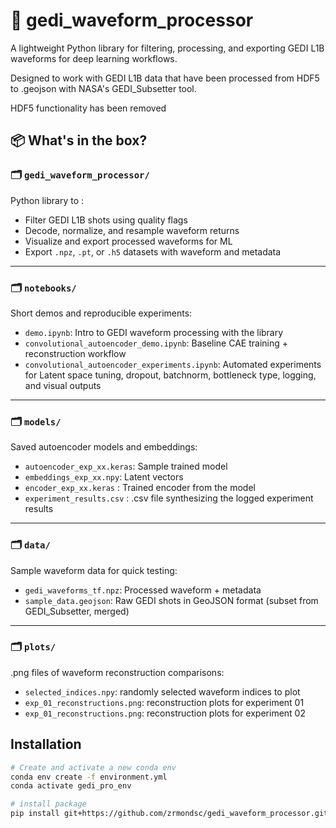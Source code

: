 # 🌲 gedi_waveform_processor

A lightweight Python library for filtering, processing, and exporting GEDI L1B waveforms for deep learning workflows.

Designed to work with GEDI L1B data that have been processed from HDF5 to .geojson with NASA's GEDI_Subsetter tool. 

HDF5 functionality has been removed

## 📦 What's in the box?

### 🗂️ `gedi_waveform_processor/`  
Python library to :
- Filter GEDI L1B shots using quality flags
- Decode, normalize, and resample waveform returns
- Visualize and export processed waveforms for ML
- Export `.npz`, `.pt`, or `.h5` datasets with waveform and metadata

---

### 🗂️ `notebooks/`  
Short demos and reproducible experiments:
- `demo.ipynb`: Intro to GEDI waveform processing with the library
- `convolutional_autoencoder_demo.ipynb`: Baseline CAE training + reconstruction workflow
- `convolutional_autoencoder_experiments.ipynb`: Automated experiments for Latent space tuning, dropout, batchnorm, bottleneck type, logging, and visual outputs

---

### 🗂️ `models/`  
Saved autoencoder models and embeddings:
- `autoencoder_exp_xx.keras`: Sample trained model
- `embeddings_exp_xx.npy`: Latent vectors
- `encoder_exp_xx.keras` : Trained encoder from the model
- `experiment_results.csv` : .csv file synthesizing the logged experiment results

---

### 🗂️ `data/`  
Sample waveform data for quick testing:
- `gedi_waveforms_tf.npz`: Processed waveform + metadata
- `sample_data.geojson`: Raw GEDI shots in GeoJSON format (subset from GEDI_Subsetter, merged)

---

### 🗂️ `plots/`  
.png files of waveform reconstruction comparisons:
- `selected_indices.npy`: randomly selected waveform indices to plot
- `exp_01_reconstructions.png`: reconstruction plots for experiment 01
- `exp_01_reconstructions.png`: reconstruction plots for experiment 02


## Installation
```bash
# Create and activate a new conda env
conda env create -f environment.yml
conda activate gedi_pro_env
```

```bash
# install package
pip install git+https://github.com/zrmondsc/gedi_waveform_processor.git
```


